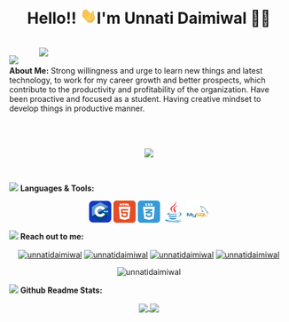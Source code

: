 <h1 align="center">Hello!! <img src="icons/wave.gif" alt="waving hand" width="30px">I'm Unnati Daimiwal 🎯️🚀️</h1>

</br>
<img align="right" " width="450"  src="https://cdn.dribbble.com/users/2646423/screenshots/5507196/computer.gif">

<img src="https://media.giphy.com/media/WUlplcMpOCEmTGBtBW/giphy.gif" width="40"> **About Me:**
Strong willingness and urge to learn new things and latest technology, to work for my career growth and better prospects, which contribute to the productivity and profitability of the organization. Have been proactive and focused as a student. Having creative mindset to develop things in productive manner.

</br>
</br>
<p align="center">
   <img align="center" src="https://github-readme-streak-stats.herokuapp.com/?user=unnatidaimiwal&theme=radical&hide_border=true"/>
</p>

</br>

<img src="https://media.giphy.com/media/j2pOGeGYKe2xCCKwfi/giphy.gif" width="40"> **Languages & Tools:**

<p align="center">
 <img align="center" src="icons/c++.svg" width="40" height="40" alt="c++"/>
 <img align="center" src="icons/html.svg" width="40" height="40"  alt="html"/>
 <img align="center" src="icons/css.svg" width="40" height="40" alt="Terminal"/>
 <img align="center" src="icons/java.svg" width="40" height="40" alt="java"/>
  <img align="center" src="icons/mysql.svg" width="40" height="40" alt="mysql"/>
</p>

<img src="https://media.giphy.com/media/LnQjpWaON8nhr21vNW/giphy.gif" width="40"> **Reach out to me:**

<p align="center">
<a href="https://linkedin.com/in/#" target="blank"><img align="center" src="https://img.shields.io/badge/-LinkedIn-0e76a8?style=flat-square&logo=Linkedin&logoColor=white" alt="unnatidaimiwal" /></a>
<a href="https://github.com/unnatidaimiwal" target="blank"><img align="center" src="https://img.shields.io/badge/Website-3b5998?style=flat-square&logo=google-chrome&logoColor=white" alt="unnatidaimiwal" /></a>
<a href="https://twitter.com/#" target="blank"><img align="center" src="https://img.shields.io/badge/-Twitter-00acee?style=flat-square&logo=Twitter&logoColor=white" alt="unnatidaimiwal" /></a>
<a href="mailto:unnati.umd@gmail.com" target="blank"><img align="center" src="https://img.shields.io/badge/-Gmail-EA4335?style=flat-square&logo=Gmail&logoColor=white" alt="unnatidaimiwal" /></a>
</p>

<p align="center"> <img src="https://komarev.com/ghpvc/?username=unnatidaimiwal&label=Visitors&color=0088cc&style=flat-square" alt="unnatidaimiwal" /> </p>

<img src="https://media.giphy.com/media/ZCN6F3FAkwsyOGU2RS/giphy.gif" width="40"> **Github Readme Stats:**
</br>
<p align="center">
  <a href="https://github.com/unnatidaimiwal">
   <img width="430" align="center" src="https://github-readme-stats.vercel.app/api?username=unnatidaimiwal&show_icons=true&theme=radical&count_private=true">
  </a>
  <a href="https://github.com/unnatidaimiwal/github-readme-stats">
    <img align="center" src="https://github-readme-stats.anuraghazra1.vercel.app/api/top-langs/?username=unnatidaimiwal&layout=compact&theme=radical&langs_count=6" />
  </a>
 </p>
